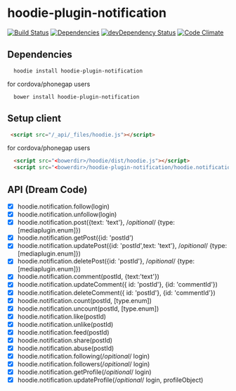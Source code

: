 hoodie-plugin-notification
====================
[![Build Status](https://travis-ci.org/greenlizard/hoodie-plugin-notification.svg?branch=master)](https://travis-ci.org/greenlizard/hoodie-plugin-notification) [![Dependencies](https://david-dm.org/greenlizard/hoodie-plugin-notification.png)](https://david-dm.org/greenlizard/hoodie-plugin-notification) [![devDependency Status](https://david-dm.org/greenlizard/hoodie-plugin-notification/dev-status.svg)](https://david-dm.org/greenlizard/hoodie-plugin-notification#info=devDependencies) [![Code Climate](https://codeclimate.com/github/greenlizard/hoodie-plugin-notification/badges/gpa.svg)](https://codeclimate.com/github/greenlizard/hoodie-plugin-notification)

## Dependencies
```shell
  hoodie install hoodie-plugin-notification
```
for cordova/phonegap users
```shell
  bower install hoodie-plugin-notification
```

## Setup client
```html
 <script src="/_api/_files/hoodie.js"></script>
```
for cordova/phonegap users

```html
  <script src="<bowerdir>/hoodie/dist/hoodie.js"></script>
  <script src="<bowerdir>/hoodie-plugin-notification/hoodie.notification.js"></script>
```

## API (Dream Code)
-  [x] hoodie.notification.follow(login)
-  [x] hoodie.notification.unfollow(login)
-  [x] hoodie.notification.post({text: 'text'}, /*opitional*/ {type: [mediaplugin.enum]})
-  [x] hoodie.notification.getPost({id: 'postId')
-  [x] hoodie.notification.updatePost({id: 'postId',text: 'text'}, /*opitional*/ {type: [mediaplugin.enum]})
-  [x] hoodie.notification.deletePost({id: 'postId'}, /*opitional*/ {type: [mediaplugin.enum]})
-  [x] hoodie.notification.comment(postId, {text:'text'})
-  [x] hoodie.notification.updateComment({ id: 'postId'}, {id: 'commentId'})
-  [x] hoodie.notification.deleteComment({ id: 'postId'}, {id: 'commentId'})
-  [x] hoodie.notification.count(postId, [type.enum]) 
-  [x] hoodie.notification.uncount(postId, [type.enum])
-  [x] hoodie.notification.like(postId) 
-  [x] hoodie.notification.unlike(postId)
-  [x] hoodie.notification.feed(postId)
-  [x] hoodie.notification.share(postId)
-  [x] hoodie.notification.abuse(postId)
-  [x] hoodie.notification.following(/*opitional*/ login)
-  [x] hoodie.notification.followers(/*opitional*/ login)
-  [x] hoodie.notification.getProfile(/*opitional*/ login)
-  [x] hoodie.notification.updateProfile(/*opitional*/ login, profileObject)
